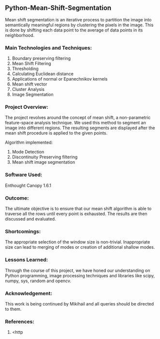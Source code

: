 ## Python-Mean-Shift-Segmentation
Mean shift segmentation is an iterative process to partition the image into semantically meaningful regions by clustering the pixels in the image. This is done by shifting each data point to the average of data points in its neighborhood.

### Main Technologies and Techniques:
1. Boundary preserving filtering
2. Mean Shift Filtering
3. Thresholding
4. Calculating Euclidean distance
5. Applications of normal or Epanechnikov kernels
6. Mean shift vector
7. Cluster Analysis
8. Image Segmentation

### Project Overview:
The project revolves around the concept of mean shift, a non-parametric feature-space analysis technique. We used this method to segment an image into different regions. The resulting segments are displayed after the mean shift procedure is applied to the given points.

Algorithm implemented:
1. Mode Detection
2. Discontinuity Preserving filtering
3. Mean shift image segmentation

### Software Used:
Enthought Canopy 1.6.1

### Outcome:
The ultimate objective is to ensure that our mean shift algorithm is able to traverse all the rows until every point is exhausted. The results are then discussed and evaluated.

### Shortcomings:
The appropriate selection of the window size is non-trivial. Inappropriate size can lead to merging of modes or creation of additional shallow modes.

### Lessons Learned:
Through the course of this project, we have honed our understanding on Python programming, image processing techniques and libraries like scipy, numpy, sys, random and opencv.

### Acknowledgement:
This work is being continued by Mikihail and all queries should be directed to them.

### References:
1. <http